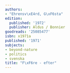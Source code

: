 ```yaml
---
authors:
- "Ehrensv\xE4rd, G\xF6sta"
edition:
  published: '1972'
  publisher: Aldus / Bonnier
goodreads: '25085477'
isbn: x1971a
published: '1971'
subjects:
- beyond-nature
- politics
- svenska
title: "F\xF6re - efter"
---
```


